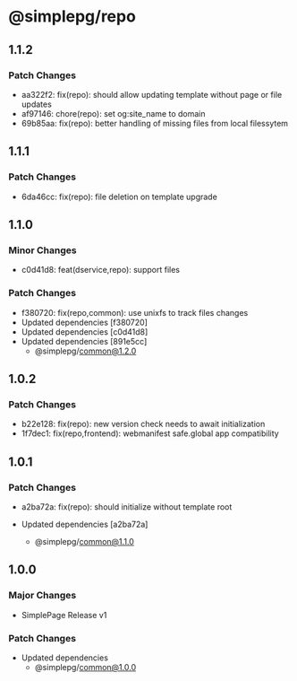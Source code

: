 # @simplepg/repo

## 1.1.2

### Patch Changes

- aa322f2: fix(repo): should allow updating template without page or file updates
- af97146: chore(repo): set og:site_name to domain
- 69b85aa: fix(repo): better handling of missing files from local filessytem

## 1.1.1

### Patch Changes

- 6da46cc: fix(repo): file deletion on template upgrade

## 1.1.0

### Minor Changes

- c0d41d8: feat(dservice,repo): support files

### Patch Changes

- f380720: fix(repo,common): use unixfs to track files changes
- Updated dependencies [f380720]
- Updated dependencies [c0d41d8]
- Updated dependencies [891e5cc]
  - @simplepg/common@1.2.0

## 1.0.2

### Patch Changes

- b22e128: fix(repo): new version check needs to await initialization
- 1f7dec1: fix(repo,frontend): webmanifest safe.global app compatibility

## 1.0.1

### Patch Changes

- a2ba72a: fix(repo): should initialize without template root

- Updated dependencies [a2ba72a]
  - @simplepg/common@1.1.0

## 1.0.0

### Major Changes

- SimplePage Release v1

### Patch Changes

- Updated dependencies
  - @simplepg/common@1.0.0
